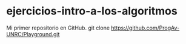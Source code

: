 # ejercicios-intro-a-los-algoritmos
Mi primer repositorio en GitHub.
git clone https://github.com/ProgAv-UNRC/Playground.git 
